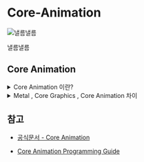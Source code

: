 # Core-Animation

![낼름낼름](https://mblogthumb-phinf.pstatic.net/MjAyMjA3MTdfMjEw/MDAxNjU3OTk1MzQ5ODA0.k6xBU4rn2o6EcIOP9Yr3X2GDNezS8axxu0n9cMDK8X8g.QsyQGCEVCxnBg_XDHnpSQ9tzSdqTvtS-1W2jArA5-DMg.GIF.gogoa25/IMG_6840.GIF?type=w800)

낼름낼름

## Core Animation

<details>
<summary> Core Animation 이란?</summary>

<br/>

> Render, compose, and animate visual elements

> Core Animation은 iOS와 OS X에서 모두 사용할 수 있는 그래픽 렌더링 및 애니메이션 인프라로, App의 View와 다른 시각적 요소를 애니메이션화하는 데 사용

<br/>

<p align="center">
   <img src="https://developer.apple.com/library/archive/documentation/Cocoa/Conceptual/CoreAnimation_guide/Art/ca_architecture_2x.png" alt="Example Image" width="50%">
   <br/>
   출처: Core Animation Programming Guide
</p>
<br/>

App의 뷰 계층을 관리하면서 애니메이션을 최적화하는 프레임워크

1. GPU 가속을 활용한 **고수준 프레임워크**

   - `UIView` , `Layer` 등에 애니메이션을 적용할 수 있도록 도움
   - UIKit과 밀접하게 연관
   - `UIViewRepresentable` 사용 시 , SwiftUI에서도 활용 가능
   - 내부적으로 Metal / Core Graphics 사용 가능
     <br/>

2. `CALayer` 기반으로 동작, `CABasicAnimation` , `CAKeyframeAnimation` 등 제공

   - 몇 가지 애니메이션 매개변수(ex, 시작점 및 종료점) 설정 후 Core Animation 으로 명령
   - 나머지 Task를 GPU에 넘겨 렌더링을 가속화

   - 애니메이션을 실행해도 **Main Thread** 를 차단하지 않으며 , 비동기적으로 실행 됨
     <br/>

</details>

<details>
<summary> Metal , Core Graphics , Core Animation 차이</summary>

| **기술**           | **역할**                                                  | **위치**                                       |
| ------------------ | --------------------------------------------------------- | ---------------------------------------------- |
| **Metal**          | 저수준 그래픽 API, GPU 활용 최적화                        | 가장 하위 (GPU 레벨)                           |
| **Core Graphics**  | 2D 그래픽 렌더링 (비트맵 기반)                            | Metal보다 상위, 하지만 Core Animation보다 하위 |
| **Core Animation** | GPU 가속을 활용한 애니메이션 프레임워크, 뷰의 레이어 관리 | 가장 상위 (UIView/CALayer)                     |

</details>

## 참고

- [공식문서 - Core Animation](https://developer.apple.com/documentation/quartzcore)

- [Core Animation Programming Guide](https://developer.apple.com/library/archive/documentation/Cocoa/Conceptual/CoreAnimation_guide/CoreAnimationBasics/CoreAnimationBasics.html#//apple_ref/doc/uid/TP40004514-CH2-SW3)
